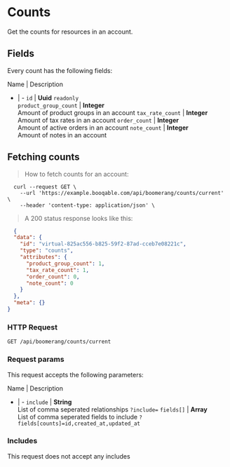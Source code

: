 # Counts

Get the counts for resources in an account.

## Fields
Every count has the following fields:

Name | Description
- | -
`id` | **Uuid** `readonly`<br>
`product_group_count` | **Integer** <br>Amount of product groups in an account
`tax_rate_count` | **Integer** <br>Amount of tax rates in an account
`order_count` | **Integer** <br>Amount of active orders in an account
`note_count` | **Integer** <br>Amount of notes in an account


## Fetching counts



> How to fetch counts for an account:

```shell
  curl --request GET \
    --url 'https://example.booqable.com/api/boomerang/counts/current' \
    --header 'content-type: application/json' \
```

> A 200 status response looks like this:

```json
  {
  "data": {
    "id": "virtual-825ac556-b825-59f2-87ad-cceb7e08221c",
    "type": "counts",
    "attributes": {
      "product_group_count": 1,
      "tax_rate_count": 1,
      "order_count": 0,
      "note_count": 0
    }
  },
  "meta": {}
}
```

### HTTP Request

`GET /api/boomerang/counts/current`

### Request params

This request accepts the following parameters:

Name | Description
- | -
`include` | **String** <br>List of comma seperated relationships `?include=`
`fields[]` | **Array** <br>List of comma seperated fields to include `?fields[counts]=id,created_at,updated_at`


### Includes

This request does not accept any includes